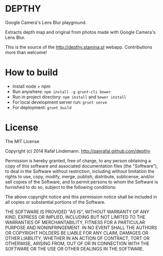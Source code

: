 DEPTHY
======

Google Camera's Lens Blur playground.

Extracts depth map and original from photos made with Google Camera's Lens Blur.

This is the source of the http://depthy.stamina.pl webapp. Contributions more than welcome!

How to build
============

- Install node + npm
- Run anywhere: `npm install -g grunt-cli bower`
- Run in project directory: `npm install` and `bower install`
- For local development server run: `grunt serve`
- For deployment: `grunt build`

License
=======

The MIT License

Copyright (c) 2014 Rafał Lindemann. http://panrafal.github.com/depthy

Permission is hereby granted, free of charge, to any person obtaining a copy
of this software and associated documentation files (the "Software"), to deal
in the Software without restriction, including without limitation the rights
to use, copy, modify, merge, publish, distribute, sublicense, and/or sell
copies of the Software, and to permit persons to whom the Software is
furnished to do so, subject to the following conditions:

The above copyright notice and this permission notice shall be included in
all copies or substantial portions of the Software.

THE SOFTWARE IS PROVIDED "AS IS", WITHOUT WARRANTY OF ANY KIND, EXPRESS OR
IMPLIED, INCLUDING BUT NOT LIMITED TO THE WARRANTIES OF MERCHANTABILITY,
FITNESS FOR A PARTICULAR PURPOSE AND NONINFRINGEMENT. IN NO EVENT SHALL THE
AUTHORS OR COPYRIGHT HOLDERS BE LIABLE FOR ANY CLAIM, DAMAGES OR OTHER
LIABILITY, WHETHER IN AN ACTION OF CONTRACT, TORT OR OTHERWISE, ARISING FROM,
OUT OF OR IN CONNECTION WITH THE SOFTWARE OR THE USE OR OTHER DEALINGS IN
THE SOFTWARE.

